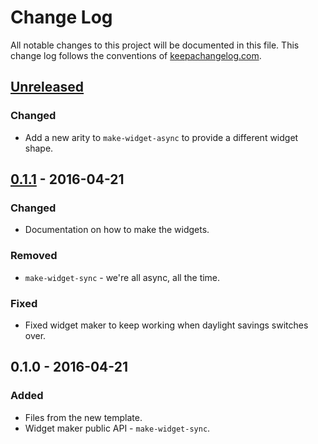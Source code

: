 # Change Log
All notable changes to this project will be documented in this file. This change log follows the conventions of [keepachangelog.com](http://keepachangelog.com/).

## [Unreleased]
### Changed
- Add a new arity to `make-widget-async` to provide a different widget shape.

## [0.1.1] - 2016-04-21
### Changed
- Documentation on how to make the widgets.

### Removed
- `make-widget-sync` - we're all async, all the time.

### Fixed
- Fixed widget maker to keep working when daylight savings switches over.

## 0.1.0 - 2016-04-21
### Added
- Files from the new template.
- Widget maker public API - `make-widget-sync`.

[Unreleased]: https://github.com/your-name/http-ex/compare/0.1.1...HEAD
[0.1.1]: https://github.com/your-name/http-ex/compare/0.1.0...0.1.1
